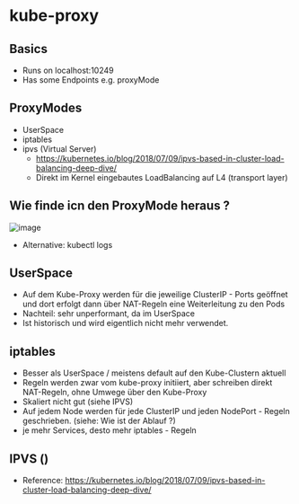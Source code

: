 # kube-proxy 

## Basics 

  * Runs on localhost:10249
  * Has some Endpoints e.g. proxyMode



## ProxyModes 

  * UserSpace
  * iptables
  * ipvs (Virtual Server)
    * https://kubernetes.io/blog/2018/07/09/ipvs-based-in-cluster-load-balancing-deep-dive/
    * Direkt im Kernel eingebautes LoadBalancing auf L4 (transport layer)

## Wie finde icn den ProxyMode heraus ? 

 ![image](https://github.com/jmetzger/training-kubernetes-networking/assets/1933318/31ff3ae4-7b30-4ca1-908d-38b83afd1b7f)

  * Alternative: kubectl logs <des-proxy-nodes>

## UserSpace 

  * Auf dem Kube-Proxy werden für die jeweilige ClusterIP - Ports geöffnet und dort erfolgt dann über NAT-Regeln eine Weiterleitung zu den Pods 
  * Nachteil: sehr unperformant, da im UserSpace
  * Ist historisch und wird eigentlich nicht mehr verwendet. 

## iptables 

  * Besser als UserSpace / meistens default auf den Kube-Clustern aktuell
  * Regeln werden zwar vom kube-proxy initiiert, aber schreiben direkt NAT-Regeln, ohne Umwege über den Kube-Proxy 
  * Skaliert nicht gut (siehe IPVS)
  * Auf jedem Node werden für jede ClusterIP und jeden NodePort - Regeln geschrieben. (siehe: Wie ist der Ablauf ?) 
  * je mehr Services, desto mehr iptables - Regeln

## IPVS ()

  * Reference: https://kubernetes.io/blog/2018/07/09/ipvs-based-in-cluster-load-balancing-deep-dive/
   
